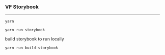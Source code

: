 ### VF Storybook
---

```yarn```

```yarn run storybook```

build storybook to run locally

```yarn run build-storybook```
